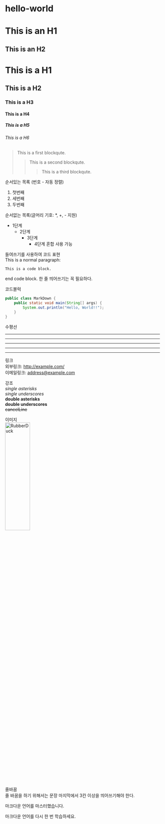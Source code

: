 # hello-world
This is an H1
=============

This is an H2
-------------

# This is a H1
## This is a H2
###  This is a H3
####  This is a H4
#####  This is a H5
######  This is a H6

> This is a first blockqute.
>   > This is a second blockqute.
>   >   > This is a third blockqute.

순서있는 목록 (번호 - 자동 정렬)   
1. 첫번째
3. 세번째
2. 두번째

순서없는 목록(글머리 기호: *, +, - 지원)   
* 1단계
    - 2단계
        + 3단계
            + 4단계
혼합 사용 가능

들여쓰기를 사용하여 코드 표현   
This is a normal paragraph:

    This is a code block.

end code block.
한 줄 띄어쓰기는 꼭 필요하다.   

코드블럭   
```java
public class MarkDown {
    public static void main(String[] args) {
        System.out.println("Hello, World!!");
    }
}
```

수평선   
* * *
***
*****
- - -
-------------------------------------

링크   
외부링크: <http://example.com/>   
이메일링크: <address@example.com>   

강조   
*single asterisks*   
_single underscores_   
**double asterisks**   
__double underscores__   
~~cancelLine~~   

이미지   
<img src="https://images.unsplash.com/photo-1648200561044-eb46f999cb49?ixlib=rb-1.2.1&ixid=MnwxMjA3fDB8MHxlZGl0b3JpYWwtZmVlZHwyfHx8ZW58MHx8fHw%3D&auto=format&fit=crop&w=500&q=60" width="40%" height="30%" title="px(픽셀) 크기 설정" alt="RubberDuck"></img>   

줄바꿈   
줄 바꿈을 하기 위해서는 문장 마지막에서 3칸 이상을 띄어쓰기해야 한다.   

마크다운 언어를 마스터했습니다.

마크다운 언어를 다시 한 번 학습하세요.